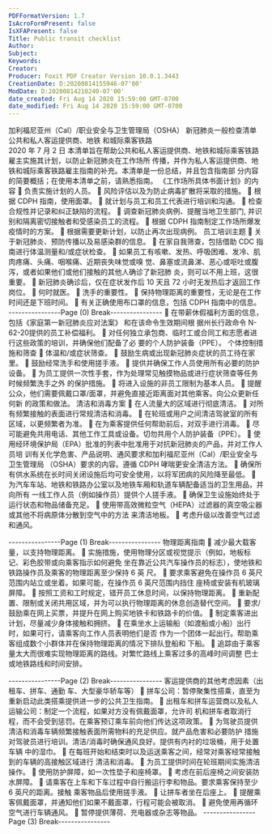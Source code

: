```yaml
---
PDFFormatVersion: 1.7
IsAcroFormPresent: false
IsXFAPresent: false
Title: Public transit checklist
Author: 
Subject: 
Keywords: 
Creator: 
Producer: Foxit PDF Creator Version 10.0.1.3443
CreationDate: D:20200814155946-07'00'
ModDate: D:20200814210240-07'00'
date_created: Fri Aug 14 2020 15:59:00 GMT-0700
date_modified: Fri Aug 14 2020 15:59:00 GMT-0700
---
```

加利福尼亚州（Cal）/职业安全与卫生管理局（OSHA） 
新冠肺炎一般检查清单 
公共和私人客运提供商、地铁 
和城际乘客铁路  
2020 年 7 月 2 日 
本清单旨在帮助公共和私人客运提供商、地铁和城际乘客铁路雇主实施其计划，以防止新冠肺炎在工作场所
传播，并作为私人客运提供商、地铁和城际乘客铁路雇主指南的补充。本清单是一份总结，并且包含指南部
分内容的简要概括；在使用本清单之前，请熟悉指南。 
《工作场所具体书面计划》的内容 
 负责实施计划的人员。 
 风险评估以及为防止病毒扩散将采取的措施。 
 根据 CDPH 指南，使用面罩。 
 就计划与员工和员工代表进行培训和沟通。 
 检查合规性并记录和纠正缺陷的流程。 
 调查新冠肺炎病例、提醒当地卫生部门, 并识别和隔离密切接触者和受感染员工的流程。 
 根据 CDPH 指南制定工作场所爆发疫情时的方案。 
 根据需要更新计划，以防止再次出现病例。 
员工培训主题 
 关于新冠肺炎、预防传播以及易感染群的信息。 
 在家自我筛查，包括借助 CDC 指南进行体温测量和/或症状检查。 
 如果员工有咳嗽、发热、呼吸困难、发冷、肌肉疼痛、头痛、咽喉痛、近期丧失味觉或嗅
觉、鼻塞或流鼻涕、恶心或呕吐或腹泻，或者如果他们或他们接触的其他人确诊了新冠肺
炎，则可以不用上班，这很重要。 
 新冠肺炎确诊后，仅在症状发作后 10 天且 72 小时无发热后才返回工作岗位。 
 何时就医。 
 洗手的重要性。 
 保持物理距离的重要性，无论是在工作时间还是下班时间。 
 有关正确使用布口罩的信息，包括 CDPH 指南中的信息。 
----------------Page (0) Break----------------
 在带薪休假福利方面的信息，包括《家庭第一新冠肺炎应对法案》 和在该命令生效期间根
据州长行政命令 N-62-20提供的员工补偿福利。 
 对任何独立承包商、临时工或合同工和志愿者进行这些政策的培训，并确保他们配备了必
要的个人防护装备（PPE）。 
个体控制措施和筛查 
 体温和/或症状筛查。 
 鼓励生病或出现新冠肺炎症状的员工待在家里。 
 鼓励经常洗手和使用搓手液。 
 提供并确保工作人员使用所有必要的防护设备。 
 为员工提供一次性手套，作为处理常见触摸物品或进行症状筛查等任务时候频繁洗手之外
的保护措施。 
 将进入设施的非员工限制为基本人员。 
 提醒公众，他们需要佩戴口罩/面罩，并避免直接近距离面对其他乘客。向公众更新任何新
的政策和做法。 
清洁和消毒方案 
 在人流量大的区域进行彻底清洁。 
 对所有频繁接触的表面进行常规清洁和消毒。 
 在轮班或用户之间清洁驾驶室的所有区域，以更频繁者为准。 
 在为乘客提供任何帮助前后，对双手进行消毒。 
 尽可能避免共用电话、其他工作工具或设备。切勿共用个人防护装备（PPE）。 
 使用经环境保护局（EPA）批准的列表中批准用于对抗新冠肺炎的产品，并对工作人员培
训有关化学危害、产品说明、通风要求和加利福尼亚州（Cal）/职业安全与卫生管理局
（OSHA）要求的内容。遵循 CDPH 哮喘更安全清洁方法。 
 确保所有供水系统在长时间关闭设施后均可安全使用，以将军团病的风险降至最低。 
 为汽车车站、地铁和铁路办公室以及地铁车厢和轨道车辆配备适当的卫生用品，并向所有
一线工作人员（例如操作员）提供个人搓手液。 
 确保卫生设施始终处于运行状态和物品储备充足。 
 使用带高效微粒空气（HEPA）过滤器的真空吸尘器或其他不将病原体分散到空气中的方法
来清洁地板。 
 考虑升级以改善空气过滤和通风。 
 
 
 
 
 
 
 
----------------Page (1) Break----------------
物理距离指南 
 减少最大载客量，以支持物理距离。 
 实施措施，使用物理分区或视觉提示（例如，地板标记、彩色胶带或向乘客指示如何避免
坐在靠近公共汽车操作员的标志），使地铁和铁路操作员及乘客的物理距离至少保持 6 英
尺。 
 要求乘客避免在操作员 6 英尺范围内站立或坐着。如果可能，在操作员 6 英尺范围内挡住
座椅或安装有机玻璃屏障。 
 按照工资和工时规定，错开员工休息时间，以保持物理距离。 
 重新配置、限制或关闭共用区域，并为可以执行物理距离的休息创造替代空间。 
 要求/鼓励乘在网上买票，并提升在网上购买地铁卡和铁路卡的价值。 
 制定乘客进出计划，尽量减少身体接触和拥挤。 
 在乘坐水上运输船（如渡船或小船）出行时，如果可行，请乘客向工作人员表明他们是否
作为一个团体一起出行。帮助乘客组成数个小群体并在保持物理距离的情况下排队登船和
下船。 
 追踪由于乘客量太大而很难实现物理距离的路线。对繁忙路线上乘客过多的高峰时间调整
巴士或地铁路线和时间安排。 
  
----------------Page (2) Break----------------
客运提供商的其他考虑因素（出租车、拼车、通勤
车、大型豪华轿车等） 
 拼车公司：暂停聚集性搭乘，直至为重新启动此类搭乘提供进一步的公共卫生指南。 
 出租车和拼车运营商以及私人运输公司：制定一个流程，如果对方没有佩戴面罩，允许司
机和拼车者取消行程，而不会受到惩罚。在乘客预订乘车前向他们传达这项政策。 
 为驾驶员提供清洁和消毒车辆频繁接触表面所需物料的充足供应。就产品危害和必要防护
措施对驾驶员进行培训。清洁/消毒时确保通风良好。提供有内衬的垃圾桶，用于处置车辆
中的湿巾。 
 在每班开始和结束时以及运送乘客之间，经常对乘客经常接触到的车辆的高接触区域进行
清洁和消毒。 
 为员工提供时间在轮班期间实施清洁操作。 
 使用防护屏障，如一次性垫子和座椅罩。 
 考虑在前后座椅之间安装防水屏障。 
 请乘客在上车和下车过程中自行搬运行李和物品。要求乘客保持至少 6 英尺的距离。接触
乘客物品后使用搓手液。 
 让拼车者坐在后座上。 
 提醒乘客佩戴面罩，并通知他们如果不戴面罩，行程可能会被取消。 
 避免使用再循环空气进行车辆通风。 
 暂停提供薄荷、充电器或杂志等物品。 
----------------Page (3) Break----------------
